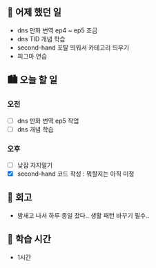 ## 🌃 어제 했던 일
- dns 만화 번역 ep4 ~ ep5 조금
- dns TID 개념 학습
- second-hand 포탈 띄워서 카테고리 띄우기
- 피그마 연습

## 🏙️ 오늘 할 일

### 오전
- [ ] dns 만화 번역 ep5 작업
- [ ] dns 개념 학습 

### 오후
- [ ] 낮잠 자지말기
- [x] second-hand 코드 작성 : 뭐할지는 아직 미정

## 🌆 회고
- 밤새고 나서 하루 종일 잤다.. 생활 패턴 바꾸기 필수..

## 🌠 학습 시간
- 1시간